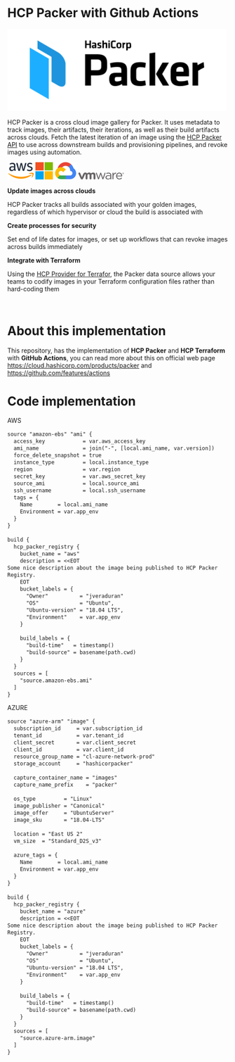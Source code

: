 # HCP Packer with Github Actions
<p align="left" style="text-align:left;">
  <a href="https://www.packer.io">
    <img alt="HashiCorp Packer logo" src="img/logo-packer-padded.svg" width="500" />
  </a>
</p>

HCP Packer is a cross cloud image gallery for Packer. It uses metadata to track images, their artifacts, their iterations, as well as their build artifacts across clouds. Fetch the latest iteration of an image using the [HCP Packer API](https://cloud.hashicorp.com/api-docs/packer) to use across downstream builds and provisioning pipelines, and revoke images using automation.

<p align="left" style="text-align:left;">
    <img alt="AWS" src="img/aws.svg"/>
    <img alt="Azure" src="img/azure.svg"/>
    <img alt="GCP" src="img/gcp.svg"/>
    <img alt="VMWARE" src="img/vmware.svg"/>
  </a>
</p>

**Update images across clouds**

HCP Packer tracks all builds associated with your golden images, regardless of which hypervisor or cloud the build is associated with

**Create processes for security**

Set end of life dates for images, or set up workflows that can revoke images across builds immediately

**Integrate with Terraform**

Using the [HCP Provider for Terrafor](https://registry.terraform.io/providers/hashicorp/hcp/latest/docs?_gl=1*16j7m9p*_ga*MTgwMDg3ODAwMy4xNjU4NDIxOTkx*_ga_P7S46ZYEKW*MTY2MDA0NzYwMS44LjAuMTY2MDA0NzYwMS4w), the Packer data source allows your teams to codify images in your Terraform configuration files rather than hard-coding them

<br>

# About this implementation

This repository, has the implementation of **HCP Packer** and **HCP Terraform** with **GitHub Actions**, you can read more about this on official web page https://cloud.hashicorp.com/products/packer and https://github.com/features/actions

# Code implementation

AWS 

```
source "amazon-ebs" "ami" {
  access_key            = var.aws_access_key
  ami_name              = join("-", [local.ami_name, var.version])
  force_delete_snapshot = true
  instance_type         = local.instance_type
  region                = var.region
  secret_key            = var.aws_secret_key
  source_ami            = local.source_ami
  ssh_username          = local.ssh_username
  tags = {
    Name        = local.ami_name
    Environment = var.app_env
  }
}

build {
  hcp_packer_registry {
    bucket_name = "aws"
    description = <<EOT
Some nice description about the image being published to HCP Packer Registry.
    EOT
    bucket_labels = {
      "Owner"          = "jveraduran"
      "OS"             = "Ubuntu",
      "Ubuntu-version" = "18.04 LTS",
      "Environment"    = var.app_env
    }

    build_labels = {
      "build-time"   = timestamp()
      "build-source" = basename(path.cwd)
    }
  }
  sources = [
    "source.amazon-ebs.ami"
  ]
}
```

AZURE

```
source "azure-arm" "image" {
  subscription_id     = var.subscription_id
  tenant_id           = var.tenant_id
  client_secret       = var.client_secret
  client_id           = var.client_id
  resource_group_name = "cl-azure-network-prod"
  storage_account     = "hashicorpacker"

  capture_container_name = "images"
  capture_name_prefix    = "packer"

  os_type         = "Linux"
  image_publisher = "Canonical"
  image_offer     = "UbuntuServer"
  image_sku       = "18.04-LTS"

  location = "East US 2"
  vm_size  = "Standard_D2S_v3"

  azure_tags = {
    Name        = local.ami_name
    Environment = var.app_env
  }
}

build {
  hcp_packer_registry {
    bucket_name = "azure"
    description = <<EOT
Some nice description about the image being published to HCP Packer Registry.
    EOT
    bucket_labels = {
      "Owner"          = "jveraduran"
      "OS"             = "Ubuntu",
      "Ubuntu-version" = "18.04 LTS",
      "Environment"    = var.app_env
    }

    build_labels = {
      "build-time"   = timestamp()
      "build-source" = basename(path.cwd)
    }
  }
  sources = [
    "source.azure-arm.image"
  ]
}
```